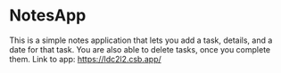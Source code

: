 # NotesApp
This is a simple notes application that lets you add a task, details, and a date for that task. You are also able to delete tasks, once you complete them.
Link to app: https://ldc2l2.csb.app/
